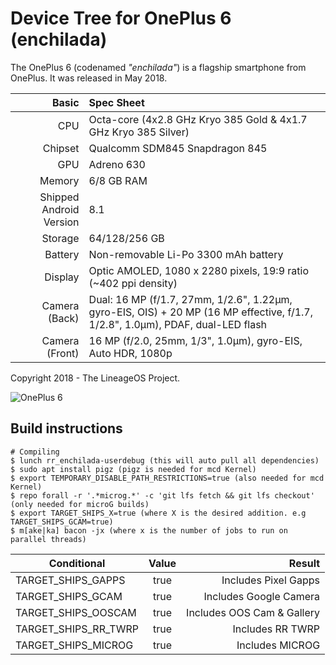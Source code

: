 # Device Tree for OnePlus 6 (enchilada)

The OnePlus 6 (codenamed _"enchilada"_) is a flagship smartphone from OnePlus.
It was released in May 2018.

| Basic                   | Spec Sheet                                                                                                                     |
| -----------------------:|:------------------------------------------------------------------------------------------------------------------------------ |
| CPU                     | Octa-core (4x2.8 GHz Kryo 385 Gold & 4x1.7 GHz Kryo 385 Silver)                                                                |
| Chipset                 | Qualcomm SDM845 Snapdragon 845                                                                                                 |
| GPU                     | Adreno 630                                                                                                                     |
| Memory                  | 6/8 GB RAM                                                                                                                     |
| Shipped Android Version | 8.1                                                                                                                            |
| Storage                 | 64/128/256 GB                                                                                                                  |
| Battery                 | Non-removable Li-Po 3300 mAh battery                                                                                           |
| Display                 | Optic AMOLED, 1080 x 2280 pixels, 19:9 ratio (~402 ppi density)                                                                |
| Camera (Back)           | Dual: 16 MP (f/1.7, 27mm, 1/2.6", 1.22µm, gyro-EIS, OIS) + 20 MP (16 MP effective, f/1.7, 1/2.8", 1.0µm), PDAF, dual-LED flash |
| Camera (Front)          | 16 MP (f/2.0, 25mm, 1/3", 1.0µm), gyro-EIS, Auto HDR, 1080p                                                                    |

Copyright 2018 - The LineageOS Project.

![OnePlus 6](https://gzhls.at/i/84/66/1818466-n0.jpg "OnePlus 6")

## Build instructions

```
# Compiling
$ lunch rr_enchilada-userdebug (this will auto pull all dependencies)
$ sudo apt install pigz (pigz is needed for mcd Kernel)
$ export TEMPORARY_DISABLE_PATH_RESTRICTIONS=true (also needed for mcd Kernel)
$ repo forall -r '.*microg.*' -c 'git lfs fetch && git lfs checkout' (only needed for microG builds)
$ export TARGET_SHIPS_X=true (where X is the desired addition. e.g TARGET_SHIPS_GCAM=true)
$ m[ake|ka] bacon -jx (where x is the number of jobs to run on parallel threads)

```

| Conditional           | Value  | Result                    |
| ----------------------|:------:| -------------------------:|
| TARGET_SHIPS_GAPPS    | true   | Includes Pixel Gapps      |
| TARGET_SHIPS_GCAM     | true   | Includes Google Camera    |
| TARGET_SHIPS_OOSCAM   | true   | Includes OOS Cam & Gallery|
| TARGET_SHIPS_RR_TWRP  | true   | Includes RR TWRP          |
| TARGET_SHIPS_MICROG   | true   | Includes MICROG           |
